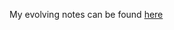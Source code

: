 My evolving notes can be found [here](https://workflowy.com/s/structure-and-interp/3EqOPHtkW992f3oD)